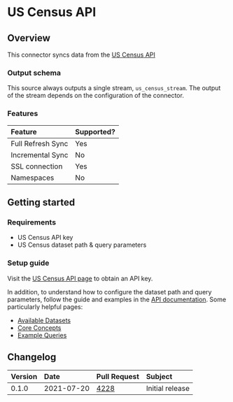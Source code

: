 # US Census API

## Overview

This connector syncs data from the [US Census API](https://www.census.gov/data/developers/guidance/api-user-guide.Example_API_Queries.html)

### Output schema

This source always outputs a single stream, `us_census_stream`. The output of the stream depends on the configuration of the connector. 

### Features

| Feature | Supported? |
| :--- | :--- |
| Full Refresh Sync | Yes |
| Incremental Sync | No |
| SSL connection | Yes |
| Namespaces | No |


## Getting started

### Requirements
* US Census API key
* US Census dataset path & query parameters

### Setup guide

Visit the [US Census API page](https://api.census.gov/data/key_signup.html) to obtain an API key.

In addition, to understand how to configure the dataset path and query parameters, follow the guide and examples in the [API documentation](https://www.census.gov/data/developers/data-sets.html). Some particularly helpful pages: 

* [Available Datasets](https://www.census.gov/data/developers/guidance/api-user-guide.Available_Data.html)
* [Core Concepts](https://www.census.gov/data/developers/guidance/api-user-guide.Core_Concepts.html)
* [Example Queries](https://www.census.gov/data/developers/guidance/api-user-guide.Example_API_Queries.html)

## Changelog

| Version | Date       | Pull Request | Subject |
| :------ | :--------  | :-----       | :------ |
| 0.1.0  | 2021-07-20 | [4228](https://github.com/airbytehq/airbyte/pull/4228) | Initial release |
